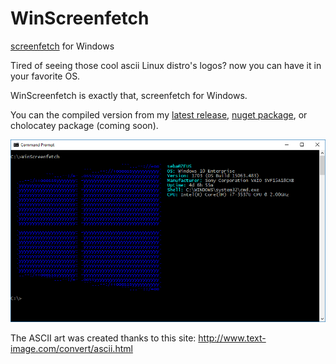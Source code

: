 WinScreenfetch
=============
[screenfetch](https://github.com/KittyKatt/screenFetch) for Windows

Tired of seeing those cool ascii Linux distro's logos? now you can have it in your favorite OS.

WinScreenfetch is exactly that, screenfetch for Windows.

You can the compiled version from my [latest release](https://github.com/sebagomez/winscreenfetch/releases), [nuget package](https://www.nuget.org/packages/WinScreenfetch/), or cholocatey package (coming soon).

<img src="./screenshot.png" alt="WinScreenfetch" width="850">

The ASCII art was created thanks to this site: http://www.text-image.com/convert/ascii.html
